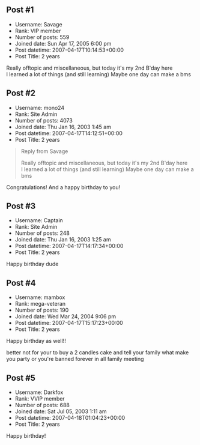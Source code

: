 ## Post #1
- Username: Savage
- Rank: VIP member
- Number of posts: 559
- Joined date: Sun Apr 17, 2005 6:00 pm
- Post datetime: 2007-04-17T10:14:53+00:00
- Post Title: 2 years

Really offtopic and miscellaneous, but today it's my 2nd B'day here   
I learned a lot of things (and still learning)
Maybe one day can make a bms
## Post #2
- Username: mono24
- Rank: Site Admin
- Number of posts: 4073
- Joined date: Thu Jan 16, 2003 1:45 am
- Post datetime: 2007-04-17T14:12:51+00:00
- Post Title: 2 years

> Reply from Savage
>
> Really offtopic and miscellaneous, but today it's my 2nd B'day here   
I learned a lot of things (and still learning)
Maybe one day can make a bms

Congratulations! And a happy birthday to you!
## Post #3
- Username: Captain
- Rank: Site Admin
- Number of posts: 248
- Joined date: Thu Jan 16, 2003 1:25 am
- Post datetime: 2007-04-17T14:17:34+00:00
- Post Title: 2 years

Happy birthday dude
## Post #4
- Username: mambox
- Rank: mega-veteran
- Number of posts: 190
- Joined date: Wed Mar 24, 2004 9:06 pm
- Post datetime: 2007-04-17T15:17:23+00:00
- Post Title: 2 years

Happy birthday as well!!

better not for your to buy a 2 candles cake and tell your family what make you party or you're banned forever in all family meeting
## Post #5
- Username: Darkfox
- Rank: VVIP member
- Number of posts: 688
- Joined date: Sat Jul 05, 2003 1:11 am
- Post datetime: 2007-04-18T01:04:23+00:00
- Post Title: 2 years

Happy birthday!
